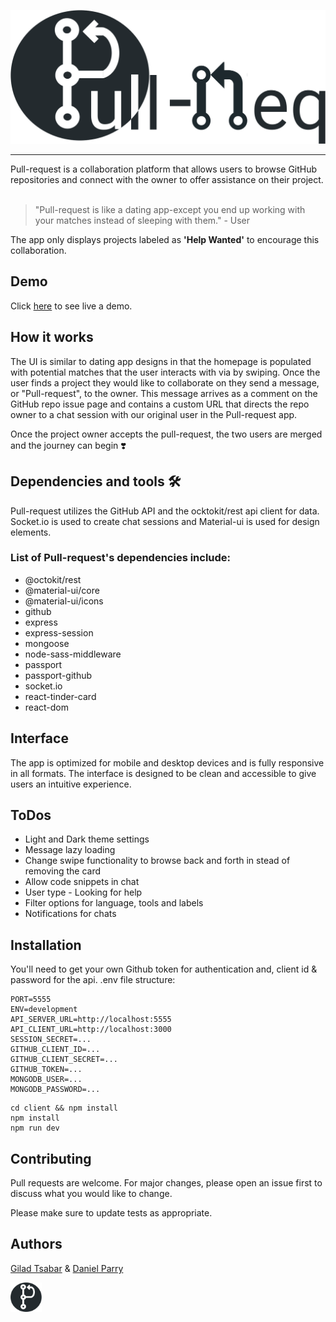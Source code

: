![Pull-Req](client/src/images/PullReqLogo.svg)

 <hr>
Pull-request is a collaboration platform that allows users to browse GitHub repositories and connect with the owner to offer assistance on their project.
 <br><br>

>"Pull-request is like a dating app-except you end up working with your matches instead of sleeping with them." - User
 
 
The app only displays projects labeled as <strong>'Help Wanted'</strong> to encourage this collaboration.

## Demo
Click [here](https://pull-req.herokuapp.com) to see live a demo.

## How it works 
The UI is similar to dating app designs in that the homepage is populated with potential matches that the user interacts with via by swiping. Once the user finds a project they would like to collaborate on they send a message, or "Pull-request", to the owner. This message arrives as a comment on the GitHub repo issue page and contains a custom URL that directs the repo owner to a chat session with our original user in the Pull-request app.  
 
Once the project owner accepts the pull-request, the two users are merged and the journey can begin ❣️
 
## Dependencies and tools 🛠️
 
Pull-request utilizes the GitHub API and the ocktokit/rest api client for data. Socket.io is used to create chat sessions and Material-ui is used for design elements. 
 
### List of Pull-request's dependencies include:
* @octokit/rest
* @material-ui/core
* @material-ui/icons
* github
* express
* express-session
* mongoose
* node-sass-middleware
* passport
* passport-github
* socket.io
* react-tinder-card
* react-dom

## Interface
The app is optimized for mobile and desktop devices and is fully responsive in all formats. The interface is designed to be clean and accessible to give users an intuitive experience.

## ToDos

* Light and Dark theme settings
* Message lazy loading
* Change swipe functionality to browse back and forth in stead of removing the card
* Allow code snippets in chat
* User type - Looking for help 
* Filter options for language, tools and labels
* Notifications for chats

## Installation

You'll need to get your own Github token for authentication and, client id & password for the api.
.env file structure:
```.env
PORT=5555
ENV=development
API_SERVER_URL=http://localhost:5555
API_CLIENT_URL=http://localhost:3000
SESSION_SECRET=...
GITHUB_CLIENT_ID=...
GITHUB_CLIENT_SECRET=...
GITHUB_TOKEN=...
MONGODB_USER=...
MONGODB_PASSWORD=...
```

```npm
cd client && npm install
npm install 
npm run dev
```


## Contributing
Pull requests are welcome. For major changes, please open an issue first to discuss what you would like to change.

Please make sure to update tests as appropriate.

## Authors
[Gilad Tsabar](https://github.com/giladt) 
& [Daniel Parry](https://github.com/DanP20) 

<img src="./client/src/images/PullReqIcon.svg" width="50" alt="pull-req logo" />
